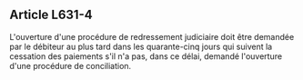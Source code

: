 Article L631-4
----
L'ouverture d'une procédure de redressement judiciaire doit être demandée par le
débiteur au plus tard dans les quarante-cinq jours qui suivent la cessation des
paiements s'il n'a pas, dans ce délai, demandé l'ouverture d'une procédure de
conciliation.

